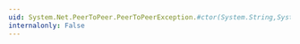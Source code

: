 ```yaml
---
uid: System.Net.PeerToPeer.PeerToPeerException.#ctor(System.String,System.Exception)
internalonly: False
---
```

